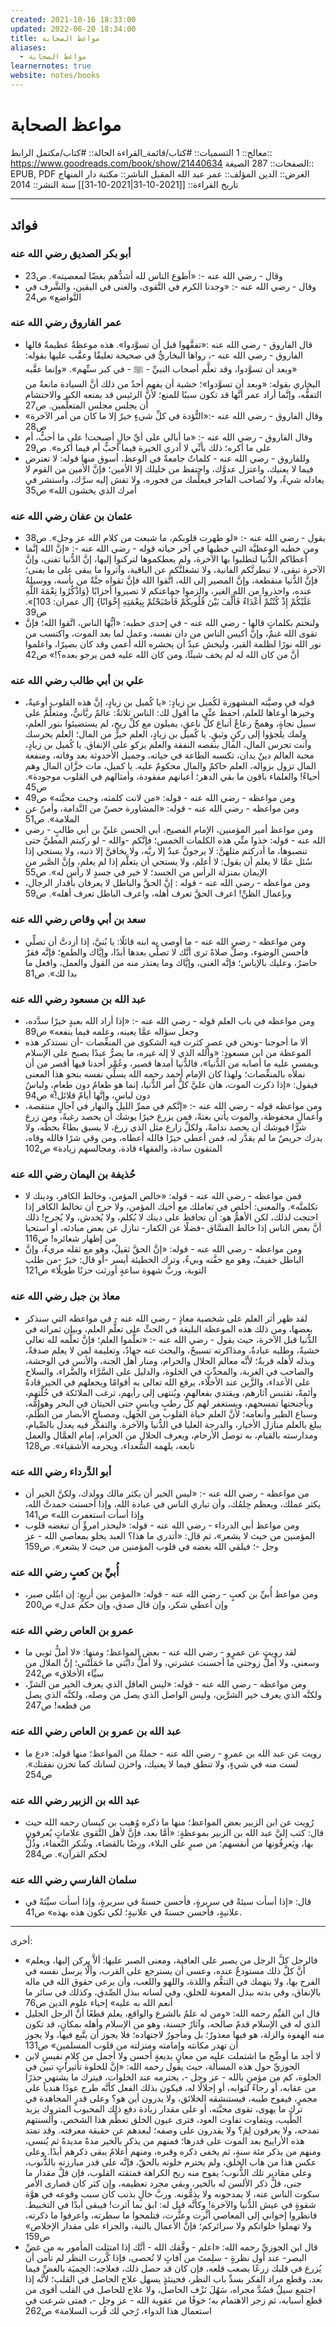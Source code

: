 ```yaml
---
created: 2021-10-16 18:33:00
updated: 2022-06-20 18:34:00
title: مواعظ الصحابة
aliases:
  - مواعظ الصحابة
learnernotes: true
website: notes/books
---
```


# مواعظ الصحابة

معالج:: 1
التسميات:: #كتاب/قائمة_القراءة
الحالة:: #كتاب/مكتمل
الرابط:: <https://www.goodreads.com/book/show/21440634>
الصفحات:: 287
الصيغة:: EPUB, PDF
الغرض:: الدين
المؤلف:: عمر عبد الله المقبل
الناشر:: مكتبة دار المنهاج
تاريخ القراءة:: [[2021-10-31|2021-10-31]]
سنة النشر:: 2014

---

## فوائد

### أبو بكر الصديق رضي الله عنه

- وقال - رضي الله عنه -: «أطوع الناس لله أشدُّهم بغضًا لمعصيته». ص23
- وقال - رضي الله عنه -: «وجدنا الكرم في التَّقوى، والغنى في اليقين، والشَّرف في التَّواضع» ص24

### عمر الفاروق رضي الله عنه

- قال الفاروق - رضي الله عنه :«تفقَّهوا قبل أن تسوَّدوا».
  هذه موعظةٌ عظيمةٌ قالها الفاروق - رضي الله عنه -، رواها البخاريُّ في صحيحة تعليقًا وعقَّب عليها بقوله:
  «وبعد أن تسوَّدوا، وقد تعلَّم أصحاب النبيِّ - ﷺ - في كبر سنِّهم».
  «وإنما عقَّبه البخاري بقوله: «وبعد أن تسوَّدوا»؛ خشية أن يفهم أحدٌ من ذلك أنَّ السيادة مانعةٌ من التفقُّه، وإنَّما أراد عمر أنَّها قد تكون سببًا للمنع؛ لأنَّ الرئيس قد يمنعه الكبر والاحتشام أن يجلس مجلس المتعلِّمين. ص27
- وقال الفاروق - رضي الله عنه -:«التُّؤدة في كلِّ شيءٍ خيرٌ إلا ما كان من أمر الآخرة» ص28
- وقال الفاروق - رضي الله عنه -: «ما أبالي على أيِّ حالٍ أصبحت! على ما أحبُّ، أم على ما أكره؛ ذلك بأنِّي لا أدري الخيرة فيما أحبُّ أم فيما أكره». ص29
- وللفاروق - رضي الله عنه - كلماتٌ جامعةٌ في الوعظ، أسوق منها قوله: لا تعترض فيما لا يعنيك، واعتزل عدوَّك، واحتفظ من خليلك إلا الأمين؛ فإنَّ الأمين من القوم لا يعادله شيءٌ، ولا تُصاحب الفاجر فيعلِّمك من فجوره، ولا تفش إليه سرَّك، واستشر في أمرك الذي يخشون الله» ص35

### عثمان بن عفان رضي الله عنه

- يقول - رضي الله عنه -: «لو طهرت قلوبكم، ما شبعت من كلام الله عز وجل». ص38
- ومن خطبه الوعظيَّة التي خطبها في آخر حياته قوله - رضي الله عنه -:
  «إنَّ الله إنَّما أعطاكم الدُّنيا لتطلبوا بها الآخرة، ولم يعطكموها لتركنوا إليها، إنَّ الدُّنيا تفنى، وإنَّ الآخرة تبقى، لا تبطرنَّكم الفانية، ولا تشغلنَّكم عن الباقية، وآثروا ما يبقى على ما يفنى؛ فإنَّ الدُّنيا منقطعة، وإنَّ المصير إلى الله، اتَّقوا الله فإنَّ تقواه جنَّةٌ من بأسه، ووسيلةٌ عنده، واحذروا من الله الغير، والزموا جماعتكم لا تصيروا أحزابًا {وَاذْكُرُوا نِعْمَةَ اللَّهِ عَلَيْكُمْ إِذْ كُنْتُمْ أَعْدَاءً فَأَلَّفَ بَيْنَ قُلُوبِكُمْ فَأَصْبَحْتُمْ بِنِعْمَتِهِ إِخْوَانًا} [آل عمران: 103]». ص39
- ولنختم بكلماتٍ قالها - رضي الله عنه - في إحدى خطبه: «أيُّها الناس، اتَّقوا الله؛ فإنَّ تقوى الله غنمٌ، وإنَّ أكيس الناس من دان نفسه، وعمل لما بعد الموت، واكتسب من نور الله نورًا لظلمة القبر، وليخش عبدٌ أن يحشره الله أعمى وقد كان بصيرًا، واعلموا أنَّ من كان الله له لم يخف شيئًا، ومن كان الله عليه فمن يرجو بعده؟!» ص42

### علي بن أبي طالب رضي الله عنه

- قوله في وصيَّته المشهورة لكُميل بن زيادٍ: «يا كُميل بن زيادٍ، إنَّ هذه القلوب أوعيةٌ، وخيرها أوعاها للعلم، احفظ عنِّي ما أقول لك: الناس ثلاثةٌ: عالمٌ ربَّانيٌّ، ومتعلِّمٌ على سبيل نجاةٍ، وهمجٌ رعاعٌ أتباع كلِّ ناعقٍ، يميلون مع كلِّ ريحٍ، لم يستضيئوا بنور العلم، ولمك يلجؤوا إلى ركنٍ وثيقٍ. يا كُميل بن زيادٍ، العلم خيرٌ من المال؛ العلم يحرسك وأنت تحرس المال، المال ينقصه النفقة والعلم يزكو على الإنفاق. يا كُميل بن زيادٍ، محبة العالم دينٌ يدان، تكسبه الطاعة في حياته، وجميل الأحدوثة بعد وفاته، ومنفعة المال تزول بزواله، العلم حاكمٌ والمال محكومٌ عليه. يا كميل، مات خزَّان المال وهم أحياءٌ! والعلماء باقون ما بقي الدهر؛ أعيانهم مفقودة، وأمثالهم في القلوب موجودة». ص45
- ومن مواعظه - رضي الله عنه - قوله: «من لانت كلمته، وجبت محبَّته» ص49
- ومن مواعظه - رضي الله عنه - قوله: «المشاورة حصنٌ من النَّدامة، وأمنٌ عن الملامة». ص51
- ومن مواعظ أمير المؤمنين، الإمام الفصيح، أبي الحسن عليِّ بن أبي طالبٍ - رضي الله عنه - قوله: خذوا منِّي هذه الكلمات الخمس؛ فإنَّكم -والله - لو ركبتم المطيَّ حتى تنصبوها، ما أدركتم مثلهنَّ: لا يرجونَّ عبدٌ إلا ربَّه، ولا يخافنَّ إلا ذنبه، ولا يستحي إذا سُئل عمَّا لا يعلم أن يقول: لا أعلم، ولا يستحي أن يتعلَّم إذا لم يعلم، وإنَّ الصَّبر من الإيمان بمنزلة الرأس من الجسد؛ لا خير في جسدٍ لا رأس له». ص55
- ومن مواعظه - رضي الله عنه - قوله : إنَّ الحقَّ والباطل لا يعرفان بأقدار الرجال، وبإعمال الظنِّ! اعرف الحقَّ تعرف أهله، واعرف الباطل تعرف أهله». ص59

### سعد بن أبي وقاص رضي الله عنه

- ومن مواعظه - رضي الله عنه - ما أوصى به ابنه قائلًا: يا بُنيَّ، إذا أردتَّ أن تصلِّي فأحسن الوضوء، وصلِّ صلاةً ترى أنَّك لا تصلِّي بعدها أبدًا، وإيَّاك والطمع؛ فإنَّه فقرٌ حاضرٌ، وعليك بالإياس؛ فإنَّه الغنى، وإيَّاك وما يعتذر منه من القول والعمل، وافعل ما بدا لك». ص81

### عبد الله بن مسعود رضي الله عنه

- ومن مواعظه في باب العلم قوله - رضي الله عنه -: «إذا أراد الله بعبدٍ خيرًا سدَّده، وجعل سؤاله عمَّا يعينه، وعلمه فيما ينفعه» ص89
- ألا ما أحوجنا -ونحن في عصرٍ كثرت فيه الشكوى من المنغِّصات -أن نستذكر هذه الموعظة من ابن مسعودٍ: «والله الذي لا إله غيره، ما يضرُّ عبدًا يصبح على الإسلام ويمسي عليه ما أصابه من الدُّنيا»، فالدُّنيا أمدها قصير، وعُمْر أحدنا فيها أقصر من أن نملأه بالمنغِّصات؛ ولهذا كان الإمام أحمد رحمه الله يسلِّي نفسه بنحو هذا المعنى فيقول: «إذا ذكرت الموت، هان عليَّ كلُّ أمر الدُّنيا، إنما هو طعامٌ دون طعامٍ، ولباسٌ دون لباسٍ، وإنَّها أيامٌ قلائل!» ص94
- ومن مواعظه قوله - رضي الله عنه -: «إنَّكم في ممرِّ الليل والنهار في آجالٍ منتقصة، وأعمالٍ محفوظة، والموت يأتي بغتةً، فمن يزرع خيرًا يوشك أن يحصد رغبةً، ومن زرع شرًّا فيوشك أن يحصد ندامةً، ولكلِّ زارع مثل الذي زرع، لا يسبق بطاءٌ بحظِّه، ولا يدرك حريصٌ ما لم يقدَّر له، فمن أعطي خيرًا فالله أعطاه، ومن وقي شرًا فالله وقاه، المتقون سادة، والفقهاء قادة، ومجالسهم زيادة» ص102

### حُذيفة بن اليمان رضي الله عنه

- فمن مواعظه - رضي الله عنه - قوله:
  «خالص المؤمن، وخالط الكافر، ودينك لا تكلمنَّه».
  والمعنى: أخلص في تعاملك مع أخيك المؤمن، ولا حرج أن تخالط الكافر إذا احتجت لذلك، لكن الأهمُّ هو: أن تحافظ على دينك لا يُكلم، ولا يُخدش، ولا يُجرح! ذلك أنَّ بعض الناس إذا خالط الفسَّاق -فضلًا عن الكفار- تنازل عن بعض مبادئه، أو استحيا من إظهار شعائره! ص116
- ومن مواعظه - رضي الله عنه - قوله: «إنَّ الحقَّ ثقيلٌ، وهو مع ثقله مريءٌ، وإنَّ الباطل خفيفٌ، وهو مع خفَّته وبيءٌ، وترك الخطيئة أيسر -أو قال: خيرٌ -من طلب التوبة، وربَّ شهوة ساعةٍ أورثت حزنًا طويلًا» ص121

### معاذ بن جبل رضي الله عنه

- لقد ظهر أثر العلم على شخصية معاذٍ - رضي الله عنه - في مواعظه التي سنذكر بعضها، ومن ذلك هذه الموعظة البليغة في الحثِّ على تعلُّم العلم، وبيان ثمراته في الدُّنيا قبل الآخرة، حيث يقول - رضي الله عنه -:
  «تعلَّموا العلم؛ فإنَّ تعلُّمه لله تعالى خشيةٌ، وطلبه عبادةٌ، ومذاكرته تسبيحٌ، والبحث عنه جهادٌ، وتعليمة لمن لا يعلم صدقةٌ، وبذله لأهله قربةٌ؛ لأنَّه معالم الحلال والحرام، ومنار أهل الجنة، والأنس في الوحشة، والصاحب في الغربة، والمحدِّث في الخلوة، والدليل على السَّرَّاء والضَّراء، والسلاح على الأعداء، والزَّين عند الأخلَّاء، يرفع الله تعالى به أقوامًا ويجعلهم في الخير قادةً وأئمةً، تقتبس آثارهم، ويقتدي بفعالهم، ويُنتهى إلى رأيهم، ترغب الملائكة في خُلَّتهم، وبأجنحتها تمسحهم، ويستغفر لهم كلُّ رطبٍ ويابسٍ حتى الحيتان في البحر وهوامُّه، وسباع الطير وأنعامه؛ لأنَّ العلم حياة القلوب من الجهل، ومصباح الأبصار من الظُّلم، يبلغ بالعلم منازل الأخيار، والدرجة العليا في الدُّنيا والآخرة. والتفكُّر فيه يعدل بالصِّيام، ومدارسته بالقيام، به توصل الأرحام، ويعرف الحلال من الحرام، إمام العمَّال والعمل تابعه، يلهمه السُّعداء، ويحرمه الأشقياء». ص128

### أبو الدَّرداء رضي الله عنه

- من مواعظه - رضي الله عنه -: «ليس الخير أن يكثر مالك وولدك، ولكنَّ الخير أن يكثر عملك، ويعظم حِلمُك، وأن تباري الناس في عبادة الله، وإذا أحسنت حمدتَّ الله، وإذا أسأت استغفرت الله» ص141
- ومن مواعظ أبي الدرداء - رضي الله عنه - قوله: «ليحذر امرؤٌ أن تبغضه قلوب المؤمنين من حيث لا يشعر»، ثم قال: «أتدري ما هذا؟ العبد يخلو بمعاصي الله - عز وجل -؛ فيلقي الله بغضه في قلوب المؤمنين من حيث لا يشعر». ص159

### أُبيِّ بن كعبٍ رضي الله عنه

- ومن مواعظ أُبيِّ بن كعبٍ - رضي الله عنه - قوله: «المؤمن بين أربعٍ: إن ابتُلي صبر، وإن أعطي شكر، وإن قال صدق، وإن حكم عدل» ص200

### عمرو بن العاص رضي الله عنه

- لقد رويت عن عمرٍو - رضي الله عنه - بعض المواعظ؛ ومنها: «لا أملُّ ثوبي ما وسعني، ولا أملُّ زوجتي ما أحسنت عشرتي، ولا أملُّ دابَّتي ما حَمَلَتْني؛ إنَّ الملال من سيِّاء الأخلاق» ص242
- ومن مواعظه - رضي الله عنه - قوله: «ليس العاقل الذي يعرف الخير من الشرِّ، ولكنَّه الذي يعرف خير الشرَّين، وليس الواصل الذي يصل من وصله، ولكنَّه الذي يصل من قطعه! ص247

### عبد الله بن عمرو بن العاص رضي الله عنه

- رويت عن عبد الله بن عمروٍ - رضي الله عنه - جملةٌ من المواعظ؛ منها قوله: «دع ما لست منه في شيءٍ، ولا تنطق فيما لا يعنيك، واخزن لسانك كما تخزن نفقتك». ص254

### عبد الله بن الزبير رضي الله عنه

- رُويت عن ابن الزبير بعض المواعظ؛ منها ما ذكره وُهيب بن كيسان رحمه الله حيث قال: كتب إليَّ عبد الله بن الزبير بموعظةٍ: «أمَّا بعد، فإنَّ لأهل التَّقوى علاماتٍ يُعرفون بها، ويَعرِفُونها من أنفسهم؛ من صبرٍ على البلاء، ورِضًا بالقضاء، وشُكر النَّعماء، وذُلٍّ لحكم القرآن». ص284

### سلمان الفارسي رضي الله عنه

- قال: «إذا أسأت سيئةً في سريرةٍ، فأحسن حسنةً في سريرةٍ، وإذا أسأت سيِّئةً في علانيةٍ، فأحسن حسنةً في علانيةٍ؛ لكي تكون هذه بهذه» ص41.

---

أخرى:

- «فالرجل كلَّ الرجل من يصبر على العافية، ومعنى الصبر عليها: ألاَّ يركن إليها، ويعلم أنَّ كلَّ ذلك مستودعٌ عنده، وعسى أن يسترجع على القرب، وألَّا يرسل نفسه في الفرح بها، ولا ينهمك في التنعُّم واللذة، واللهو واللعب، وأن يرعى حقوق الله في ماله بالإنفاق، وفي بدنه ببذل المعونة للخلق، وفي لسانه ببذل الصِّدق، وكذلك في سائر ما أنعم الله به عليه» إحياء علوم الدين ص76
- قال ابن القيِّم رحمه الله: «ومن له علمٌ بالشرع والواقع، يعلم قطعًا أنَّ الرجل الجليل الذي له في الإسلام قدمٌ صالحه، وآثارٌ حسنة، وهو من الإسلام وأهله بمكانٍ، قد تكون منه الهفوة والزلة، هو فيها معذورٌ؛ بل ومأجورٌ لاجتهاده؛ فلا يجوز أن يتَّبع فيها، ولا يجوز أن تهدر مكانته وإمامته ومنزلته من قلوب المسلمين» ص131
- لا أجد ما أوضِّح ما اشتملت عليه من معانٍ بديعةٍ أحسن ولا أجمل من كلامٍ نفيسٍ لابن الجوزيِّ حول هذه المسألة، حيث يقول رحمه الله: «إنَّ للخلوة تأثيراتٍ تبين في الجلوة، كم من مؤمنٍ بالله - عز وجل -، يحترمه عند الخلوات، فيترك ما يشتهي حذرًا من عقابه، أو رجاءً لثوابه، أو إجلالًا له، فيكون بذلك الفعل كأنَّه طرح عودًا هندياً على مجمرٍ، فيفوح طيبه، فيستنشقه الخلائق، ولا يدرون أين هو؟ وعلى قدرٍ المجاهدة في ترك ما يهوى، تقوى محبَّته، أو على مقدار زيادة دفع ذلك المحبوب المتروك يزيد الطِّيب، ويتفاوت تفاوت العود، فترى عيون الخلق تعظِّم هذا الشخص، وألسنتهم تمدحه، ولا يعرفون لِمَ؟ ولا يقدرون على وصفه؛ لبعدهم عن حقيقة معرفته. وقد تمتد هذه الأراييح بعد الموت على قدرها؛ فمنهم من يذكر بالخير مدةً مديدةً ثم يُنسى، ومنهم من يذكر مئة سنةٍ، ثم يخفى ذكره وقبره، ومنهم أعلامٌ يبقى ذكرهم أبدًا. وعلى عكس هذا من هاب الخلق، ولم يحترم خلوته بالحقّ، فإنَّه على قدر مبارزته بالذُّنوب، وعلى مقادير تلك الذُّنوب؛ يفوح منه ريح الكراهة فمتقته القلوب، فإن قلَّ مقدار ما جنى، قلَّ ذكر الألسن له بالخير، وبقي مجرد تعظيمه، وإن كثر كان قصارى الأمر سكوت الناس عنه، لا يمدحونه ولا يذمُّونه. وربَّ خالٍ بذنب كان سبب وقوعه في هوَّة شقوةٍ في عيش الدُّنيا والآخرة! وكأنَّه قيل له: ابق بما آثرت! فيبقى أبدًا في التخبيط. فانظروا إخواني إلى المعاصي أثَّرت وعثَّرت، فتلمحوا ما سطرته، واعرفوا ما ذكرته، ولا تهملوا خلواتكم ولا سرائركم؛ فإنَّ الأعمال بالنية، والجزاء على مقدار الإخلاص» ص159
- قال ابن الجوزيِّ رحمه الله: «اعلم - وفَّقك الله - أنَّك إذا امتثلت المأمور به من غضِّ البصر- عند أول نظرةٍ - سلِمتَ من آفاتٍ لا تُحصى، فإذا كَّررت النظر لم تأمن أن يُزرع في قلبك زرعًا يصعب قلعه، فإن كان قد حصل ذلك، فعلاجه: الحِميَة بالغضِّ فيما بعد، وقطع مراد الفكر بسدِّ باب النظر، فحينئذٍ يسهل علاج الحاصل في القلب؛ لأنَّه إذا اجتمع سيلٌ فسُدَّ مجراه، سَهُلَ نَزْف الحاصل، ولا علاج للحاصل في القلب أقوى من قطع أسبابه، ثم زجر الاهتمام به؛ خوفًا من عقوبة الله - عز وجل -، فمتى شرعت في استعمال هذا الدواء، رُجي لك قُرب السلامة» ص262
